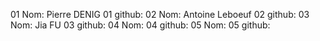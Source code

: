 01 Nom: Pierre DENIG
01 github:
02 Nom: Antoine Leboeuf
02 github:
03 Nom: Jia FU
03 github:
04 Nom:
04 github:
05 Nom:
05 github: